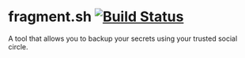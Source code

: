 # fragment.sh [![Build Status](https://travis-ci.org/samjbmason/fragment.sh.svg?branch=master)](https://travis-ci.org/samjbmason/fragment.sh)

A tool that allows you to backup your secrets using your trusted social circle.
